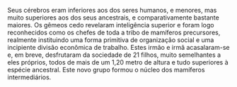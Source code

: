 ﻿Seus cérebros eram inferiores aos dos seres humanos, e menores, mas muito superiores aos dos seus ancestrais, e comparativamente bastante maiores. Os gêmeos cedo revelaram inteligência superior e foram logo reconhecidos como os chefes de toda a tribo de mamíferos precursores, realmente instituindo uma forma primitiva de organização social e uma incipiente divisão econômica de trabalho. Estes irmão e irmã acasalaram-se e, em breve, desfrutaram da sociedade de 21 filhos, muito semelhantes a eles próprios, todos de mais de um 1,20 metro de altura e tudo superiores à espécie ancestral. Este novo grupo formou o núcleo dos mamíferos intermediários.